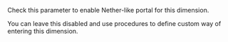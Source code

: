 Check this parameter to enable Nether-like portal for this dimension.

You can leave this disabled and use procedures to define custom way
of entering this dimension.